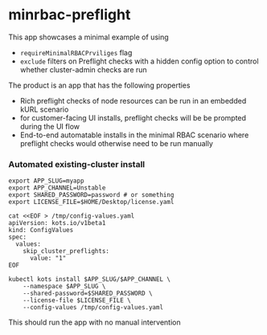 # minrbac-preflight


This app showcases a minimal example of using

- `requireMinimalRBACPrviliges` flag
- `exclude` filters on Preflight checks with a hidden config option to control whether cluster-admin checks are run


The product is an app that has the following properties

- Rich preflight checks of node resources can be run in an embedded kURL scenario
- for customer-facing UI installs, preflight checks will be be prompted during the UI flow
- End-to-end automatable installs in the minimal RBAC scenario where preflight checks would otherwise need to be run manually


### Automated existing-cluster install

```
export APP_SLUG=myapp
export APP_CHANNEL=Unstable
export SHARED_PASSWORD=password # or something
export LICENSE_FILE=$HOME/Desktop/license.yaml

cat <<EOF > /tmp/config-values.yaml
apiVersion: kots.io/v1beta1
kind: ConfigValues
spec:
  values:
    skip_cluster_preflights:
      value: "1"
EOF

kubectl kots install $APP_SLUG/$APP_CHANNEL \
    --namespace $APP_SLUG \
    --shared-password=$SHARED_PASSWORD \
    --license-file $LICENSE_FILE \
    --config-values /tmp/config-values.yaml
 ```

 This should run the app with no manual intervention
